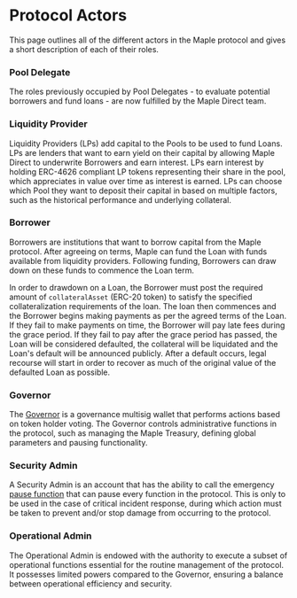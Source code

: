 # Protocol Actors

This page outlines all of the different actors in the Maple protocol and gives a short description of each of their roles.

### Pool Delegate

The roles previously occupied by Pool Delegates - to evaluate potential borrowers and fund loans - are now fulfilled by the Maple Direct team.&#x20;

### Liquidity Provider

Liquidity Providers (LPs) add capital to the Pools to be used to fund Loans. LPs are lenders that want to earn yield on their capital by allowing Maple Direct to underwrite Borrowers and earn interest. LPs earn interest by holding ERC-4626 compliant LP tokens representing their share in the pool, which appreciates in value over time as interest is earned. LPs can choose which Pool they want to deposit their capital in based on multiple factors, such as the historical performance and underlying collateral.&#x20;

### Borrower

Borrowers are institutions that want to borrow capital from the Maple protocol. After agreeing on terms, Maple can fund the Loan with funds available from liquidity providers. Following funding, Borrowers can draw down on these funds to commence the Loan term.

In order to drawdown on a Loan, the Borrower must post the required amount of `collateralAsset` (ERC-20 token) to satisfy the specified collateralization requirements of the loan. The loan then commences and the Borrower begins making payments as per the agreed terms of the Loan. If they fail to make payments on time, the Borrower will pay late fees during the grace period. If they fail to pay after the grace period has passed, the Loan will be considered defaulted, the collateral will be liquidated and the Loan's default will be announced publicly. After a default occurs, legal recourse will start in order to recover as much of the original value of the defaulted Loan as possible.

### Governor

The [Governor](../admin-functions/governor-admin-actions.md) is a governance multisig wallet that performs actions based on token holder voting. The Governor controls administrative functions in the protocol, such as managing the Maple Treasury, defining global parameters and pausing functionality.

### Security Admin

A Security Admin is an account that has the ability to call the emergency [pause function](../security/emergency-protocol-pause-function.md) that can pause every function in the protocol. This is only to be used in the case of critical incident response, during which action must be taken to prevent and/or stop damage from occurring to the protocol.

### Operational Admin

The Operational Admin is endowed with the authority to execute a subset of operational functions essential for the routine management of the protocol. It possesses limited powers compared to the Governor, ensuring a balance between operational efficiency and security.

